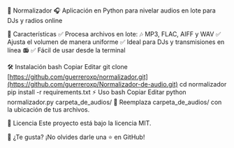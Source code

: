 🎵 Normalizador 🎧
Aplicación en Python para nivelar audios en lote para DJs y radios online

🚀 Características
✅ Procesa archivos en lote: 🎶 MP3, FLAC, AIFF y WAV
✅ Ajusta el volumen de manera uniforme
✅ Ideal para DJs y transmisiones en línea 📻
✅ Fácil de usar desde la terminal

🛠️ Instalación
bash
Copiar
Editar
git clone [https://github.com/guerreroxp/normalizador.git](https://github.com/guerreroxp/Normalizador-de-audio.git)
cd normalizador
pip install -r requirements.txt
⚡ Uso
bash
Copiar
Editar
python normalizador.py carpeta_de_audios/
🔹 Reemplaza carpeta_de_audios/ con la ubicación de tus archivos.

📜 Licencia
Este proyecto está bajo la licencia MIT.

📌 ¿Te gusta? ¡No olvides darle una ⭐ en GitHub!

